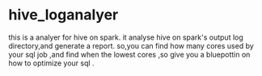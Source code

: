 # hive_loganalyer
this is a analyer for hive on spark.
it  analyse hive on spark's output log directory,and generate a report.
so,you can find how many cores used by your sql job ,and find when the lowest cores ,so give you a 
bluepottin on how to optimize your sql .
